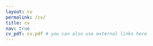 ```yaml
---
layout: cv
permalink: /cv/
title: cv
nav: true
cv_pdf: cv.pdf # you can also use external links here
---
```

